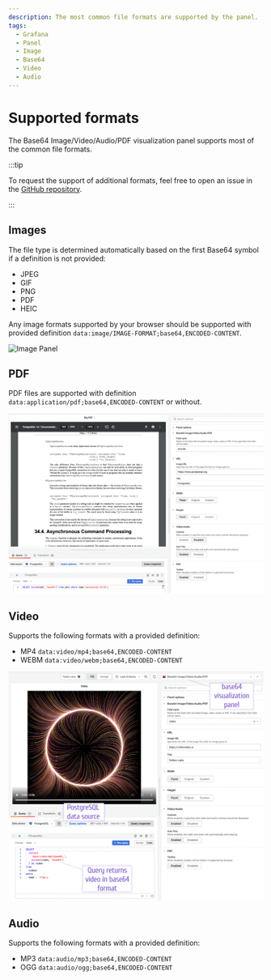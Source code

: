 ```yaml
---
description: The most common file formats are supported by the panel.
tags:
  - Grafana
  - Panel
  - Image
  - Base64
  - Video
  - Audio
---
```


# Supported formats

The Base64 Image/Video/Audio/PDF visualization panel supports most of the common file formats.
  
:::tip

To request the support of additional formats, feel free to open an issue in the [GitHub repository](https://github.com/VolkovLabs/volkovlabs-image-panel/issues).

:::

## Images

The file type is determined automatically based on the first Base64 symbol if a definition is not provided:

- JPEG
- GIF
- PNG
- PDF
- HEIC

Any image formats supported by your browser should be supported with provided definition `data:image/IMAGE-FORMAT;base64,ENCODED-CONTENT`.

![Image Panel](https://raw.githubusercontent.com/volkovlabs/volkovlabs-image-panel/main/src/img/image-panel.png)

## PDF

PDF files are supported with definition `data:application/pdf;base64,ENCODED-CONTENT` or without.

![PDF file](img/pdf.png)

## Video

Supports the following formats with a provided definition: 

- MP4 `data:video/mp4;base64,ENCODED-CONTENT`
- WEBM `data:video/webm;base64,ENCODED-CONTENT`

![Video file](img/video-comments.png)

## Audio

Supports the following formats with a provided definition: 

- MP3 `data:audio/mp3;base64,ENCODED-CONTENT`
- OGG `data:audio/ogg;base64,ENCODED-CONTENT`
